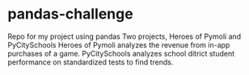 # pandas-challenge
Repo for my project using pandas
Two projects, Heroes of Pymoli and PyCitySchools
Heroes of Pymoli analyzes the revenue from in-app purchases of a game.
PyCitySchools analyzes school ditrict student performance on standardized tests to find trends.